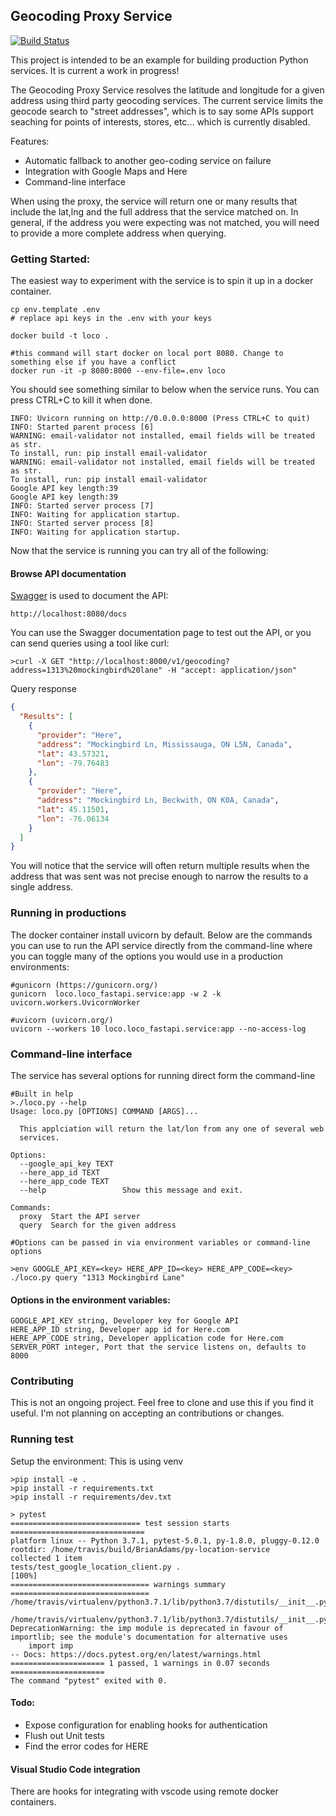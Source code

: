 Geocoding Proxy Service
-----------------------
[![Build Status](https://travis-ci.org/BrianAdams/py-location-service.svg?branch=master)](https://travis-ci.org/BrianAdams/py-location-service)

This project is intended to be an example for building production Python services. It is current a work in progress!

The Geocoding Proxy Service resolves the latitude and longitude for a given address using third party geocoding services. The current service limits the geocode search to "street addresses", which is to say some APIs support seaching for points of interests, stores, etc... which is currently disabled.

Features:
* Automatic fallback to another geo-coding service on failure
* Integration with Google Maps and Here
* Command-line interface
  
When using the proxy, the service will return one or many results that include the lat,lng and the full address that the service matched on.  In general, if the address you were expecting was not matched, you will need to provide a more complete address when querying.  

### Getting Started:
The easiest way to experiment with the service is to spin it up in a docker container.
```
cp env.template .env
# replace api keys in the .env with your keys

docker build -t loco .

#this command will start docker on local port 8080. Change to something else if you have a conflict
docker run -it -p 8080:8000 --env-file=.env loco

```

You should see something similar to below when the service runs. You can press CTRL+C to kill it when done.
```shell
INFO: Uvicorn running on http://0.0.0.0:8000 (Press CTRL+C to quit)
INFO: Started parent process [6]
WARNING: email-validator not installed, email fields will be treated as str.
To install, run: pip install email-validator
WARNING: email-validator not installed, email fields will be treated as str.
To install, run: pip install email-validator
Google API key length:39
Google API key length:39
INFO: Started server process [7]
INFO: Waiting for application startup.
INFO: Started server process [8]
INFO: Waiting for application startup.
```

Now that the service is running you can try all of the following:

#### Browse API documentation
[Swagger](https://swagger.io/) is used to document the API:
```
http://localhost:8080/docs
```

You can use the Swagger documentation page to test out the API, or you can send queries using a tool like curl:
```shell
>curl -X GET "http://localhost:8000/v1/geocoding?address=1313%20mockingbird%20lane" -H "accept: application/json"
```
Query response
```json
{
  "Results": [
    {
      "provider": "Here",
      "address": "Mockingbird Ln, Mississauga, ON L5N, Canada",
      "lat": 43.57321,
      "lon": -79.76483
    },
    {
      "provider": "Here",
      "address": "Mockingbird Ln, Beckwith, ON K0A, Canada",
      "lat": 45.11501,
      "lon": -76.06134
    }
  ]
}
```
You will notice that the service will often return multiple results when the address that was sent was not precise enough to narrow the results to a single address.

### Running in productions
The docker container install uvicorn by default.  Below are the commands you can use to run the API service directly from the command-line where you can toggle many of the options you would use in a production environments:
```shell
#gunicorn (https://gunicorn.org/)
gunicorn  loco.loco_fastapi.service:app -w 2 -k uvicorn.workers.UvicornWorker

#uvicorn (uvicorn.org/)
uvicorn --workers 10 loco.loco_fastapi.service:app --no-access-log
```

### Command-line interface
The service has several options for running direct form the command-line
```shell
#Built in help
>./loco.py --help
Usage: loco.py [OPTIONS] COMMAND [ARGS]...

  This applciation will return the lat/lon from any one of several web
  services.

Options:
  --google_api_key TEXT
  --here_app_id TEXT
  --here_app_code TEXT
  --help                 Show this message and exit.

Commands:
  proxy  Start the API server
  query  Search for the given address

#Options can be passed in via environment variables or command-line options

>env GOOGLE_API_KEY=<key> HERE_APP_ID=<key> HERE_APP_CODE=<key> ./loco.py query "1313 Mockingbird Lane" 
```

#### Options in the environment variables:
```
GOOGLE_API_KEY string, Developer key for Google API
HERE_APP_ID string, Developer app id for Here.com
HERE_APP_CODE string, Developer application code for Here.com
SERVER_PORT integer, Port that the service listens on, defaults to 8000
```

### Contributing

This is not an ongoing project. Feel free to clone and use this if you find it useful. I'm not planning on accepting an contributions or changes.

### Running test
Setup the environment:
This is using venv 
```
>pip install -e .
>pip install -r requirements.txt
>pip install -r requirements/dev.txt
```
```
> pytest
============================= test session starts ==============================
platform linux -- Python 3.7.1, pytest-5.0.1, py-1.8.0, pluggy-0.12.0
rootdir: /home/travis/build/BrianAdams/py-location-service
collected 1 item                                                               
tests/test_google_location_client.py .                                   [100%]
=============================== warnings summary ===============================
/home/travis/virtualenv/python3.7.1/lib/python3.7/distutils/__init__.py:4
  /home/travis/virtualenv/python3.7.1/lib/python3.7/distutils/__init__.py:4: DeprecationWarning: the imp module is deprecated in favour of importlib; see the module's documentation for alternative uses
    import imp
-- Docs: https://docs.pytest.org/en/latest/warnings.html
===================== 1 passed, 1 warnings in 0.07 seconds =====================
The command "pytest" exited with 0.
```

#### Todo:
* Expose configuration for enabling hooks for authentication
* Flush out Unit tests
* Find the error codes for HERE

#### Visual Studio Code integration
There are hooks for integrating with vscode using remote docker containers.  